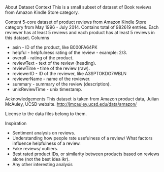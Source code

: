 About Dataset
Context
This is a small subset of dataset of Book reviews from Amazon Kindle Store category.

Content
5-core dataset of product reviews from Amazon Kindle Store category from May 1996 - July 2014. Contains total of 982619 entries. Each reviewer has at least 5 reviews and each product has at least 5 reviews in this dataset.
Columns

- asin - ID of the product, like B000FA64PK
- helpful - helpfulness rating of the review - example: 2/3.
- overall - rating of the product.
- reviewText - text of the review (heading).
- reviewTime - time of the review (raw).
- reviewerID - ID of the reviewer, like A3SPTOKDG7WBLN
- reviewerName - name of the reviewer.
- summary - summary of the review (description).
- unixReviewTime - unix timestamp.

Acknowledgements
This dataset is taken from Amazon product data, Julian McAuley, UCSD website. http://jmcauley.ucsd.edu/data/amazon/

License to the data files belong to them.

Inspiration
- Sentiment analysis on reviews.
- Understanding how people rate usefulness of a review/ What factors influence helpfulness of a review.
- Fake reviews/ outliers.
- Best rated product IDs, or similarity between products based on reviews alone (not the best idea ikr).
- Any other interesting analysis